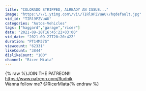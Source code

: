 ```yaml
---
title: "COLORADO STRIPPED, ALREADY AN ISSUE..."
image: "https:\/\/i.ytimg.com\/vi\/TIRl9PZVuWU\/hqdefault.jpg"
vid_id: "TIRl9PZVuWU"
categories: "Autos-Vehicles"
tags: ["haggard","garage","ricer"]
date: "2021-09-28T16:45:22+03:00"
vid_date: "2021-09-27T20:20:42Z"
duration: "PT14M37S"
viewcount: "62331"
likeCount: "3844"
dislikeCount: "100"
channel: "Ricer Miata"
---
```

{% raw %}JOIN THE PATREON!!<br /><a rel="nofollow" target="blank" href="https://www.patreon.com/Rudnik">https://www.patreon.com/Rudnik</a><br />Wanna follow me? @RicerMiata{% endraw %}
